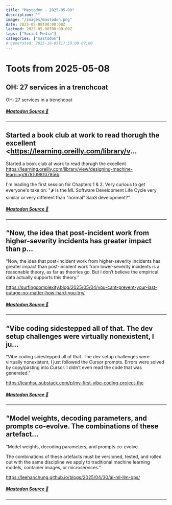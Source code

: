```yaml
---
title: "Mastodon - 2025-05-08"
description: ""
image: "/images/mastodon.png"
date: 2025-05-08T00:00:00Z
lastmod: 2025-05-08T00:00:00Z
tags: ["Social Media"]
categories: ["mastodon"]
# generated: 2025-10-05T17:59:09-07:00
---
```


# Toots from 2025-05-08

## OH: 27 services in a trenchcoat

OH: 27 services in a trenchcoat

##### [Mastodon Source 🐘](https://hachyderm.io/@mweagle/114473380785529998)

---

## Started a book club at work to read thorugh the excellent <https://learning.oreilly.com/library/v...

Started a book club at work to read thorugh the excellent <https://learning.oreilly.com/library/view/designing-machine-learning/9781098107956/>.

I'm leading the first session for Chapters 1 & 2.  Very curious to get everyone's take on: "🌶️ Is the ML Software Development Life Cycle very similar or very different than “normal” SaaS development?"

##### [Mastodon Source 🐘](https://hachyderm.io/@mweagle/114472417826739508)

---

## “Now, the idea that post-incident work from higher-severity incidents has greater impact than p...

“Now, the idea that post-incident work from higher-severity incidents has greater impact than post-incident work from lower-severity incidents is a reasonable theory, as far as theories go. But I don’t believe the empirical data actually supports this theory.”

<https://surfingcomplexity.blog/2025/05/04/you-cant-prevent-your-last-outage-no-matter-how-hard-you-try/>

##### [Mastodon Source 🐘](https://hachyderm.io/@mweagle/114469947454027794)

---

## “Vibe coding sidestepped all of that. The dev setup challenges were virtually nonexistent, I ju...

“Vibe coding sidestepped all of that. The dev setup challenges were virtually nonexistent, I just followed the Cursor prompts. Errors were solved by copy/pasting into Cursor. I didn’t even read the code that was generated.”

<https://jeanhsu.substack.com/p/my-first-vibe-coding-project-the>

##### [Mastodon Source 🐘](https://hachyderm.io/@mweagle/114469928572503881)

---

## “Model weights, decoding parameters, and prompts co-evolve.  The combinations of these artefact...

“Model weights, decoding parameters, and prompts co-evolve.

The combinations of these artefacts must be versioned, tested, and rolled out with the same discipline we apply to traditional machine learning models, container images, or microservices.”

<https://leehanchung.github.io/blogs/2025/04/30/ai-ml-llm-ops/>

##### [Mastodon Source 🐘](https://hachyderm.io/@mweagle/114469880191945750)

---

